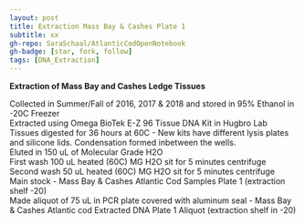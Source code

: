 ```yaml
---
layout: post
title: Extraction Mass Bay & Cashes Plate 1
subtitle: xx
gh-repo: SaraSchaal/AtlanticCodOpenNotebook
gh-badge: [star, fork, follow]
tags: [DNA_Extraction]
---
```


**Extraction of Mass Bay and Cashes Ledge Tissues**

Collected in Summer/Fall of 2016, 2017 & 2018 and stored in 95% Ethanol in -20C Freezer <br /> 
Extracted using Omega BioTek E-Z 96 Tissue DNA Kit in Hugbro Lab <br /> 
Tissues digested for 36 hours at 60C - New kits have different lysis plates and silicone lids. Condensation formed inbetween the wells. <br /> 
Eluted in 150 uL of Molecular Grade H2O <br /> 
First wash 100 uL heated (60C) MG H2O sit for 5 minutes centrifuge <br /> 
Second wash 50 uL heated (60C) MG H2O sit for 5 minutes centrifuge <br /> 
Main stock - Mass Bay & Cashes Atlantic Cod Samples Plate 1 (extraction shelf -20) <br /> 
Made aliquot of 75 uL in PCR plate covered with aluminum seal -  Mass Bay & Cashes Atlantic cod Extracted DNA Plate 1 Aliquot (extraction shelf in -20) <br /> 
